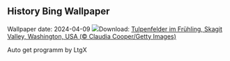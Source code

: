## History Bing Wallpaper
Wallpaper date: 2024-04-09
![](https://www.bing.com/th?id=OHR.SkagitValleyTulips_DE-DE4476556053_UHD.jpg&w=1000)Download: [Tulpenfelder im Frühling, Skagit Valley, Washington, USA (© Claudia Cooper/Getty Images)](https://www.bing.com/th?id=OHR.SkagitValleyTulips_DE-DE4476556053_UHD.jpg)

Auto get programm by LtgX
